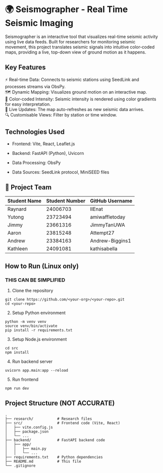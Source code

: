 # 🌍 Seismographer - Real Time Seismic Imaging 
Seismographer is an interactive tool that visualizes real-time seismic activity using live data feeds. Built for researchers for monitoring seismic movement, this project translates seismic signals into intuitive color-coded maps, providing a live, top-down view of ground motion as it happens.

## Key Features 
⚡ Real-time Data: Connects to seismic stations using SeedLink and processes streams via ObsPy.  
🗺️ Dynamic Mapping: Visualizes ground motion on an interactive map.  
🎨 Color-coded Intensity: Seismic intensity is rendered using color gradients for easy interpretation.  
🔁 Live Updates: The map auto-refreshes as new seismic data arrives.  
🔍 Customisable Views: Filter by station or time window.  

## Technologies Used
- Frontend: Vite, React, Leaflet.js

- Backend: FastAPI (Python), Uvicorn

- Data Processing: ObsPy

- Data Sources: SeedLink protocol, MiniSEED files

## 👥 Project Team

| Student Name | Student Number | GitHub Username   |
|--------------|----------------|-------------------|
| Raynard      | 24006703       | IIEnat            |
| Yutong       | 23723494       | amiwaffletoday    |
| Jimmy        | 23661316       | JimmyTanUWA       |
| Aaron        | 23815248       | Attempt27         |
| Andrew       | 23384163       | Andrew-Biggins1   |
| Kathleen     | 24091081       | kathisabella      |

## How to Run (Linux only)
### THIS CAN BE SIMPLIFIED

1. Clone the repository
```
git clone https://github.com/<your-org>/<your-repo>.git
cd <your-repo>
```

2. Setup Python environment
```
python -m venv venv
source venv/bin/activate 
pip install -r requirements.txt
```

3. Setup Node.js environment
```
cd src
npm install
```

4. Run backend server
```
uvicorn app.main:app --reload
```

5. Run frontend
```cd src
npm run dev
```

## Project Structure (NOT ACCURATE)
```
.
├── research/           # Research files
├── src/                # Frontend code (Vite, React)
│   ├── vite.config.js
│   ├── package.json
│   └── ...
├── backend/            # FastAPI backend code
│   ├── app/
│   │   ├── main.py
│   │   └── ...
├── requirements.txt    # Python dependencies
├── README.md           # This file
└── .gitignore
```


